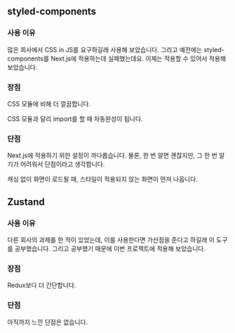 ## styled-components

### 사용 이유

많은 회사에서 CSS in JS를 요구하길래 사용해 보았습니다. 그리고 예전에는 styled-components를 Next.js에 적용하는데 실패했는데요. 이제는 적용할 수 있어서 적용해 보았습니다.

### 장점

CSS 모듈에 비해 더 깔끔합니다.

CSS 모듈과 달리 import를 할 때 자동완성이 됩니다.

### 단점

Next.js에 적용하기 위한 설정이 까다롭습니다. 물론, 한 번 알면 괜찮지만, 그 한 번 알기가 어려워서 단점이라고 생각합니다.

캐싱 없이 화면이 로드될 때, 스타일이 적용되지 않는 화면이 먼저 나옵니다.

## Zustand

### 사용 이유

다른 회사의 과제를 한 적이 있었는데, 이를 사용한다면 가산점을 준다고 하길래 이 도구를 공부했습니다. 그리고 공부했기 때문에 이번 프로젝트에 적용해 보았습니다.

### 장점

Redux보다 더 간단합니다.

### 단점

아직까지 느낀 단점은 없습니다.
